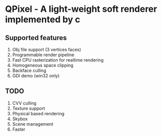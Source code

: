 # QPixel - A light-weight soft renderer implemented by c

## Supported features

1. Obj file support (3 vertices faces)
1. Programmable render pipeline
1. Fast CPU rasterization for realtime rendering
1. Homogeneous space clipping
1. Backface culling
1. GDI demo (win32 only)

## TODO

1. CVV culling
1. Texture support
1. Physical based rendering
1. Skybox
1. Scene management
1. Faster
